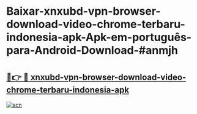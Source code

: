 # Baixar-xnxubd-vpn-browser-download-video-chrome-terbaru-indonesia-apk-Apk-em-português​-para-Android-Download-#anmjh

# <h2><a href="https://ainizakaria.my?title=xnxubd-vpn-browser-download-video-chrome-terbaru-indonesia-apk&ref=24M">🔗👉 🔴 xnxubd-vpn-browser-download-video-chrome-terbaru-indonesia-apk</a></h2>

[![acn](https://github.com/user-attachments/assets/0f9c940e-d8b0-45ae-aac7-cd30a18b3e1c)](https://ainizakaria.my?title=xnxubd-vpn-browser-download-video-chrome-terbaru-indonesia-apk&ref=24M)

